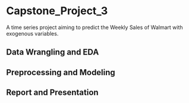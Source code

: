 # Capstone_Project_3

A time series project aiming to predict the Weekly Sales of Walmart with exogenous variables.
## Data Wrangling and EDA
## Preprocessing and Modeling
## Report and Presentation
